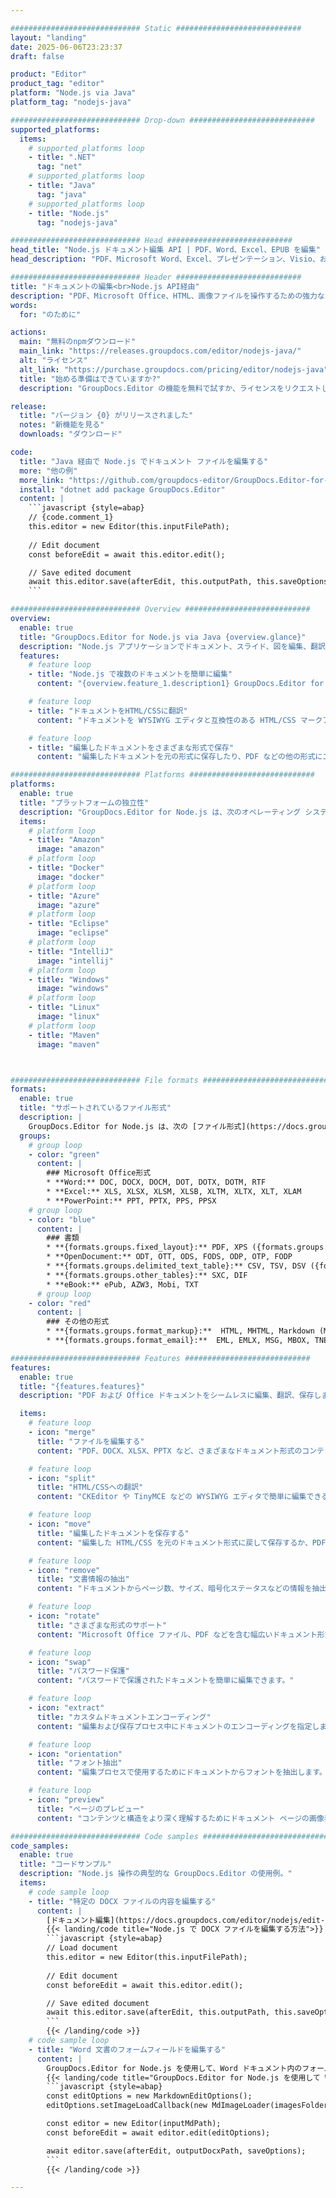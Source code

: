 ```yaml
---

############################# Static ############################
layout: "landing"
date: 2025-06-06T23:23:37
draft: false

product: "Editor"
product_tag: "editor"
platform: "Node.js via Java"
platform_tag: "nodejs-java"

############################# Drop-down ############################
supported_platforms:
  items:
    # supported_platforms loop
    - title: ".NET"
      tag: "net"
    # supported_platforms loop
    - title: "Java"
      tag: "java"
    # supported_platforms loop
    - title: "Node.js"
      tag: "nodejs-java"

############################# Head ############################
head_title: "Node.js ドキュメント編集 API | PDF、Word、Excel、EPUB を編集"
head_description: "PDF、Microsoft Word、Excel、プレゼンテーション、Visio、および画像形式のドキュメント ページを編集、翻訳、保存するための Node.js ドキュメント編集 API。"

############################# Header ############################
title: "ドキュメントの編集<br>Node.js API経由"
description: "PDF、Microsoft Office、HTML、画像ファイルを操作するための強力なエディター API。"
words:
  for: "のために"

actions:
  main: "無料のnpmダウンロード"
  main_link: "https://releases.groupdocs.com/editor/nodejs-java/"
  alt: "ライセンス"
  alt_link: "https://purchase.groupdocs.com/pricing/editor/nodejs-java"
  title: "始める準備はできていますか?"
  description: "GroupDocs.Editor の機能を無料で試すか、ライセンスをリクエストしてください。"

release:
  title: "バージョン {0} がリリースされました"
  notes: "新機能を見る"
  downloads: "ダウンロード"

code:
  title: "Java 経由で Node.js でドキュメント ファイルを編集する"
  more: "他の例"
  more_link: "https://github.com/groupdocs-editor/GroupDocs.Editor-for-Node.js-via-Java"
  install: "dotnet add package GroupDocs.Editor"
  content: |
    ```javascript {style=abap}   
    // {code.comment_1}
    this.editor = new Editor(this.inputFilePath);
        
    // Edit document
    const beforeEdit = await this.editor.edit();

    // Save edited document
    await this.editor.save(afterEdit, this.outputPath, this.saveOptions);
    ```

############################# Overview ############################
overview:
  enable: true
  title: "GroupDocs.Editor for Node.js via Java {overview.glance}"
  description: "Node.js アプリケーションでドキュメント、スライド、図を編集、翻訳、保存するための API。"
  features:
    # feature loop
    - title: "Node.js で複数のドキュメントを簡単に編集"
      content: "{overview.feature_1.description1} GroupDocs.Editor for Node.js via Java {overview.feature_1.description2}"

    # feature loop
    - title: "ドキュメントをHTML/CSSに翻訳"
      content: "ドキュメントを WYSIWYG エディタと互換性のある HTML/CSS マークアップに変換し、Web 環境で簡単かつ効率的にドキュメントを編集できるようにします。"

    # feature loop
    - title: "編集したドキュメントをさまざまな形式で保存"
      content: "編集したドキュメントを元の形式に保存したり、PDF などの他の形式にエクスポートしたりして、柔軟性と互換性を確保します。"

############################# Platforms ############################
platforms:
  enable: true
  title: "プラットフォームの独立性"
  description: "GroupDocs.Editor for Node.js は、次のオペレーティング システム、フレームワーク、およびパッケージ マネージャーをサポートします。"
  items:
    # platform loop
    - title: "Amazon"
      image: "amazon"
    # platform loop
    - title: "Docker"
      image: "docker"
    # platform loop
    - title: "Azure"
      image: "azure"
    # platform loop
    - title: "Eclipse"
      image: "eclipse"
    # platform loop
    - title: "IntelliJ"
      image: "intellij"
    # platform loop
    - title: "Windows"
      image: "windows"
    # platform loop
    - title: "Linux"
      image: "linux"
    # platform loop
    - title: "Maven"
      image: "maven"



############################# File formats ############################
formats:
  enable: true
  title: "サポートされているファイル形式"
  description: |
    GroupDocs.Editor for Node.js は、次の [ファイル形式](https://docs.groupdocs.com/editor/nodejs/supported-document-formats/) での操作をサポートします。 ([{formats.full_list}](https://docs.groupdocs.com/editor/net/supported-document-formats/)).
  groups:
    # group loop
    - color: "green"
      content: |
        ### Microsoft Office形式
        * **Word:** DOC, DOCX, DOCM, DOT, DOTX, DOTM, RTF
        * **Excel:** XLS, XLSX, XLSM, XLSB, XLTM, XLTX, XLT, XLAM
        * **PowerPoint:** PPT, PPTX, PPS, PPSX
    # group loop
    - color: "blue"
      content: |
        ### 書類
        * **{formats.groups.fixed_layout}:** PDF, XPS ({formats.groups.export_only})
        * **OpenDocument:** ODT, OTT, ODS, FODS, ODP, OTP, FODP
        * **{formats.groups.delimited_text_table}:** CSV, TSV, DSV ({formats.groups.arbitrary_separator})
        * **{formats.groups.other_tables}:** SXC, DIF
        * **eBook:** ePub, AZW3, Mobi, TXT
      # group loop
    - color: "red"
      content: |
        ### その他の形式
        * **{formats.groups.format_markup}:**  HTML, MHTML, Markdown (MD), XML, CHM, JSON
        * **{formats.groups.format_email}:**  EML, EMLX, MSG, MBOX, TNEF, MHT, PST, OFT, OST, VCF, ICS

############################# Features ############################
features:
  enable: true
  title: "{features.features}"
  description: "PDF および Office ドキュメントをシームレスに編集、翻訳、保存します。"

  items:
    # feature loop
    - icon: "merge"
      title: "ファイルを編集する"
      content: "PDF、DOCX、XLSX、PPTX など、さまざまなドキュメント形式のコンテンツを編集します。"

    # feature loop
    - icon: "split"
      title: "HTML/CSSへの翻訳"
      content: "CKEditor や TinyMCE などの WYSIWYG エディタで簡単に編集できるように、ドキュメントを HTML/CSS に変換します。"

    # feature loop
    - icon: "move"
      title: "編集したドキュメントを保存する"
      content: "編集した HTML/CSS を元のドキュメント形式に戻して保存するか、PDF にエクスポートします。"

    # feature loop
    - icon: "remove"
      title: "文書情報の抽出"
      content: "ドキュメントからページ数、サイズ、暗号化ステータスなどの情報を抽出します。"

    # feature loop
    - icon: "rotate"
      title: "さまざまな形式のサポート"
      content: "Microsoft Office ファイル、PDF などを含む幅広いドキュメント形式を編集します。"

    # feature loop
    - icon: "swap"
      title: "パスワード保護"
      content: "パスワードで保護されたドキュメントを簡単に編集できます。"

    # feature loop
    - icon: "extract"
      title: "カスタムドキュメントエンコーディング"
      content: "編集および保存プロセス中にドキュメントのエンコーディングを指定します。"

    # feature loop
    - icon: "orientation"
      title: "フォント抽出"
      content: "編集プロセスで使用するためにドキュメントからフォントを抽出します。"

    # feature loop
    - icon: "preview"
      title: "ページのプレビュー"
      content: "コンテンツと構造をより深く理解するためにドキュメント ページの画像表現を生成します。"

############################# Code samples ############################
code_samples:
  enable: true
  title: "コードサンプル"
  description: "Node.js 操作の典型的な GroupDocs.Editor の使用例。"
  items:
    # code sample loop
    - title: "特定の DOCX ファイルの内容を編集する"
      content: |
        [ドキュメント編集](https://docs.groupdocs.com/editor/nodejs/edit-document/) 機能を使用すると、DOCX ファイルをロード、編集、保存できます。 Node.js を使用してドキュメント編集を実現する方法の例を次に示します。
        {{< landing/code title="Node.js で DOCX ファイルを編集する方法">}}
        ```javascript {style=abap}   
        // Load document
        this.editor = new Editor(this.inputFilePath);
        
        // Edit document
        const beforeEdit = await this.editor.edit();

        // Save edited document
        await this.editor.save(afterEdit, this.outputPath, this.saveOptions);
        ```
        {{< /landing/code >}}
    # code sample loop
    - title: "Word 文書のフォームフィールドを編集する"
      content: |
        GroupDocs.Editor for Node.js を使用して、Word ドキュメント内のフォーム フィールドを簡単に編集します。 Node.js を使用して Word 文書のフォーム フィールドを編集する方法は次のとおりです。
        {{< landing/code title="GroupDocs.Editor for Node.js を使用して Word 文書のフォーム フィールドを編集する方法">}}
        ```javascript {style=abap}   
        const editOptions = new MarkdownEditOptions();
        editOptions.setImageLoadCallback(new MdImageLoader(imagesFolder));

        const editor = new Editor(inputMdPath);
        const beforeEdit = await editor.edit(editOptions);

        await editor.save(afterEdit, outputDocxPath, saveOptions);
        ```
        {{< /landing/code >}}

---
```

